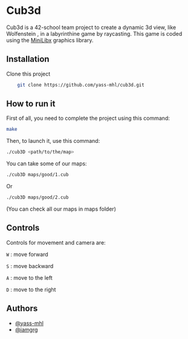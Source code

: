 
# Cub3d

Cub3d is a 42-school team project to create a dynamic 3d view, like Wolfenstein , in a labyrinthine game by raycasting. This game is coded using the [MiniLibx](https://github.com/42Paris/minilibx-linux) graphics library.

## Installation

Clone this project

```bash
    git clone https://github.com/yass-mhl/cub3d.git
```

## How to run it

First of all, you need to complete the project using this command:

```bash
make
```

Then, to launch it, use this command:

```bash
./cub3D <path/to/the/map>
```

You can take some of our maps:

```bash
./cub3D maps/good/1.cub
```

Or

```bash
./cub3D maps/good/2.cub
```

(You can check all our maps in maps folder)

## Controls

Controls for movement and camera are:

``
W
``
: move forward

``
S
``
: move backward

``
A
``
: move to the left

``
D
``
: move to the right

## Authors

- [@yass-mhl](https://www.github.com/yass-mhl)
- [@iamgrg](https://www.github.com/iamgrg)


